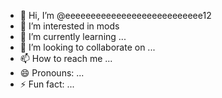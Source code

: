 - 👋 Hi, I’m @eeeeeeeeeeeeeeeeeeeeeeeeeee12
- 👀 I’m interested in mods
- 🌱 I’m currently learning ...
- 💞️ I’m looking to collaborate on ...
- 📫 How to reach me ...
- 😄 Pronouns: ...
- ⚡ Fun fact: ...

<!---
eeeeeeeeeeeeeeeeeeeeeeeeeee12/eeeeeeeeeeeeeeeeeeeeeeeeeee12 is a ✨ special ✨ repository because its `README.md` (this file) appears on your GitHub profile.
You can click the Preview link to take a look at your changes.
--->
